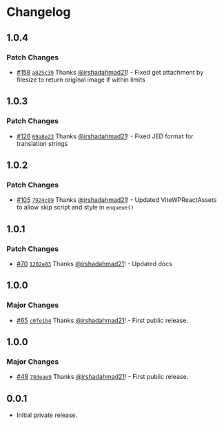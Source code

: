 # Changelog

## 1.0.4

### Patch Changes

- [#158](https://github.com/wpsocio/wp-projects/pull/158) [`a825c39`](https://github.com/wpsocio/wp-projects/commit/a825c3909e2f990bd7932e10b8db665fa3e083e0) Thanks [@irshadahmad21](https://github.com/irshadahmad21)! - Fixed get attachment by filesize to return original image if within limits

## 1.0.3

### Patch Changes

- [#126](https://github.com/wpsocio/wp-projects/pull/126) [`69a8e23`](https://github.com/wpsocio/wp-projects/commit/69a8e237e61fe7f2cb078ebc63bd2fea8b4e9368) Thanks [@irshadahmad21](https://github.com/irshadahmad21)! - Fixed JED format for translation strings

## 1.0.2

### Patch Changes

- [#105](https://github.com/wpsocio/wp-projects/pull/105) [`7924c09`](https://github.com/wpsocio/wp-projects/commit/7924c09f0da9e1b54c9ca6fbc6e0e63c4792f591) Thanks [@irshadahmad21](https://github.com/irshadahmad21)! - Updated ViteWPReactAssets to allow skip script and style in `enqueue()`

## 1.0.1

### Patch Changes

- [#70](https://github.com/wpsocio/wp-projects/pull/70) [`1202e03`](https://github.com/wpsocio/wp-projects/commit/1202e03417f3012933cbb6ca5ea97d2926be69a8) Thanks [@irshadahmad21](https://github.com/irshadahmad21)! - Updated docs

## 1.0.0

### Major Changes

- [#65](https://github.com/wpsocio/wp-projects/pull/65) [`c0fe1b4`](https://github.com/wpsocio/wp-projects/commit/c0fe1b43a2092f9d0ca314ae1219399ba4b81d03) Thanks [@irshadahmad21](https://github.com/irshadahmad21)! - First public release.

## 1.0.0

### Major Changes

- [#48](https://github.com/wpsocio/wp-projects/pull/48) [`78deae9`](https://github.com/wpsocio/wp-projects/commit/78deae96459363d5777de4a4e8cf6c80914acf97) Thanks [@irshadahmad21](https://github.com/irshadahmad21)! - First public release.

## 0.0.1

- Initial private release.
